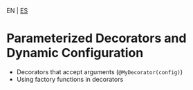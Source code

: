 <!-- MULTILANGUAJE MENU START -->
EN | [ES](https://lckpig.gitbook.io/es-practical-dev-handbook/typescript/decorators/parameterized-decorators)
<!-- MULTILANGUAJE MENU END -->

# Parameterized Decorators and Dynamic Configuration

- Decorators that accept arguments (`@MyDecorator(config)`)
- Using factory functions in decorators 